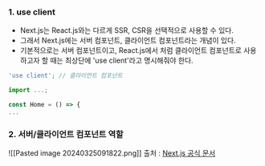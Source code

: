 ### 1. use client
- Next.js는 React.js와는 다르게 SSR, CSR을 선택적으로 사용할 수 있다.
- 그래서 Next.js에는 서버 컴포넌트, 클라이언트 컴포넌트라는 개념이 있다.
- 기본적으로는 서버 컴포넌트이고, React.js에서 처럼 클라이언트 컴포넌트로 사용하고자 할 때는 최상단에 'use client'라고 명시해줘야 한다.
```Javascript
'use client'; // 클라이언트 컴포넌트

import ...;

const Home = () => {
...
```

### 2. 서버/클라이언트 컴포넌트 역할
![[Pasted image 20240325091822.png]]
출처 : [Next.js 공식 문서](https://nextjs.org/docs/app/building-your-application/rendering/composition-patterns)

